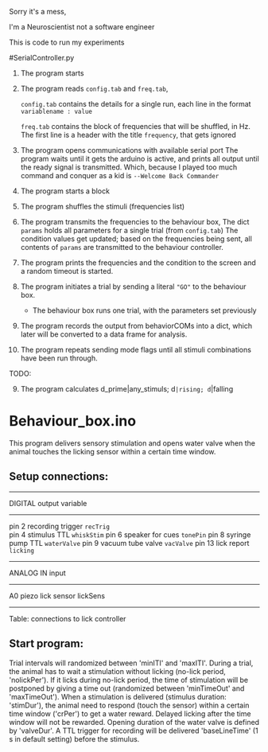 

Sorry it's a mess,

I'm a Neuroscientist not a software engineer

This is code to run my experiments


#SerialController.py

1. The program starts
2. The program reads `config.tab` and `freq.tab`,
    
    `config.tab` contains the details for a single run, 
    each line in the format `variablename : value`
    
    `freq.tab` contains the block of frequencies that will be shuffled, in Hz. 
    The first line is a header with the title `frequency`, that gets ignored
    
2. The program opens communications with available serial port
    The program waits until it gets the arduino is active, and prints all output
    until the ready signal is transmitted. Which, because I played too much 
    command and conquer as a kid is `--Welcome Back Commander`
    
3. The program starts a block
4. The program shuffles the stimuli (frequencies list)

5. The program transmits the frequencies to the behaviour box,
    The dict `params` holds all parameters for a single trial (from `config.tab`)
    The condition values get updated; based on the frequencies being sent,
    all contents of `params` are transmitted to the behaviour controller.
    
6. The program prints the frequencies and the condition to the screen and a
   random timeout is started.
6. The program initiates a trial by sending a literal `"GO"` to the 
   behaviour box.
   - The behaviour box runs one trial, with the parameters set previously

7. The program records the output from behaviorCOMs into a
   dict, which later will be converted to a data frame for analysis.

8. The program repeats sending mode flags until all stimuli combinations have
   been run through.
   
TODO:

9. The program calculates d_prime|any_stimuls; d`|rising; d`|falling







# Behaviour_box.ino

This program delivers sensory stimulation and opens water 
valve when the animal touches the licking sensor within a 
certain time window.

Setup connections:
------------------
  
--------- ----------------- ------------  
DIGITAL   output            variable
--------- ----------------- ------------
pin 2     recording trigger `recTrig`  
pin 4     stimulus TTL      `whiskStim`
pin 6     speaker for cues  `tonePin`
pin 8     syringe pump TTL  `waterValve`
pin 9     vacuum tube valve `vacValve`
pin 13    lick report       `licking`
--------- ----------------- ------------

ANALOG IN   input
---------   -----------------  ------------
A0          piezo lick sensor  lickSens
---------   -----------------  ------------
Table: connections to lick controller
  
Start program:
--------------
Trial intervals will randomized between 'minITI' and 'maxITI'. 
During a trial, the animal has to wait a stimulation without 
licking (no-lick period, 'nolickPer').
If it licks during no-lick period, the time of stimulation 
will be postponed by giving a time out (randomized between 
'minTimeOut' and 'maxTimeOut').
When a stimulation is delivered (stimulus duration: 'stimDur'), 
the animal need to respond (touch the sensor) within a certain 
time window ('crPer') to get a water reward.
Delayed licking after the time window will not be rewarded. 
Opening duration of the water valve is defined by 'valveDur'.
A TTL trigger for recording will be delivered 
'baseLineTime' (1 s in default setting) before the stimulus.
